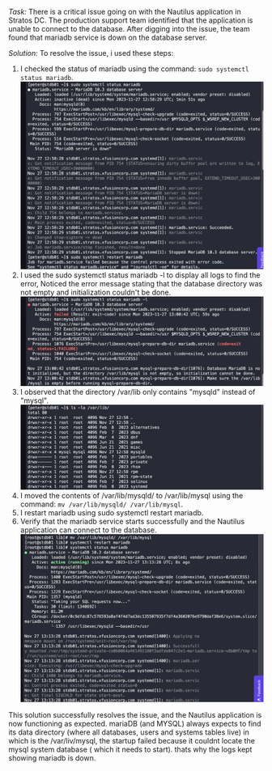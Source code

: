 *Task:*
There is a critical issue going on with the Nautilus application in Stratos DC. The production support team identified that the application is unable to connect to the database. After digging into the issue, the team found that mariadb service is down on the database server.

*Solution:*
To resolve the issue, i used these steps:
1. I checked the status of mariadb using the command: `sudo systemctl status mariadb`.
![image1](./images/mariadb1.png)
2. I used the sudo systemctl status mariadb -l to display all logs to find the error, Noticed the error message stating that the database directory was not empty and initialization couldn't be done.
![image1](./images/mariadb2.png)
3. I observed that the directory /var/lib only contains "mysqld" instead of "mysql".
![image1](./images/mariadb3.png)
4. I moved the contents of /var/lib/mysqld/ to /var/lib/mysql using the command: `mv /var/lib/mysqld/ /var/lib/mysql`.
5. I restart mariadb using sudo systemctl restart mariadb.
6. Verify that the mariadb service starts successfully and the Nautilus application can connect to the database.
![image1](./images/mariadb4.png)

This solution successfully resolves the issue, and the Nautilus application is now functioning as expected. mariaDB (and MYSQL) always expects to find its data directory (where all databases, users and systems tables live) in which is the /var/liv/mysql, the startup failed because it couldnt locate the mysql system database ( which it needs to start). thats why the logs kept showing mariadb is down. 
